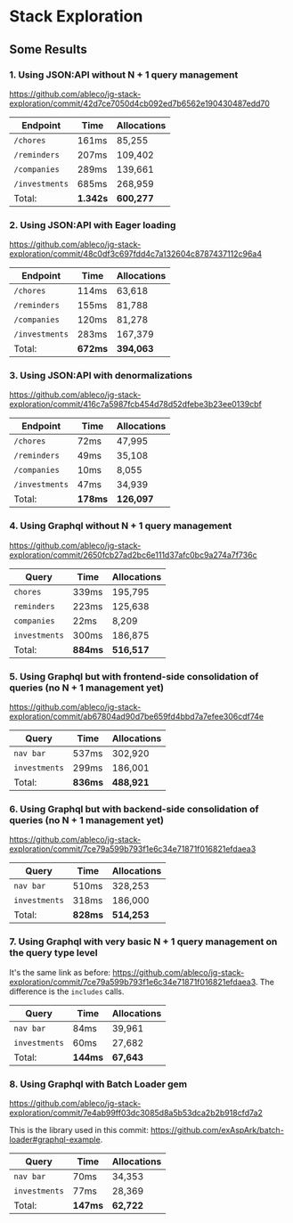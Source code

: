 # Stack Exploration

## Some Results

### 1. Using JSON:API without N + 1 query management

https://github.com/ableco/jg-stack-exploration/commit/42d7ce7050d4cb092ed7b6562e190430487edd70

| Endpoint       | Time       | Allocations |
| -------------- | ---------- | ----------- |
| `/chores`      | 161ms      | 85,255      |
| `/reminders`   | 207ms      | 109,402     |
| `/companies`   | 289ms      | 139,661     |
| `/investments` | 685ms      | 268,959     |
| Total:         | **1.342s** | **600,277** |

### 2. Using JSON:API with Eager loading

https://github.com/ableco/jg-stack-exploration/commit/48c0df3c697fdd4c7a132604c8787437112c96a4

| Endpoint       | Time      | Allocations |
| -------------- | --------- | ----------- |
| `/chores`      | 114ms     | 63,618      |
| `/reminders`   | 155ms     | 81,788      |
| `/companies`   | 120ms     | 81,278      |
| `/investments` | 283ms     | 167,379     |
| Total:         | **672ms** | **394,063** |

### 3. Using JSON:API with denormalizations

https://github.com/ableco/jg-stack-exploration/commit/416c7a5987fcb454d78d52dfebe3b23ee0139cbf

| Endpoint       | Time      | Allocations |
| -------------- | --------- | ----------- |
| `/chores`      | 72ms      | 47,995      |
| `/reminders`   | 49ms      | 35,108      |
| `/companies`   | 10ms      | 8,055       |
| `/investments` | 47ms      | 34,939      |
| Total:         | **178ms** | **126,097** |

### 4. Using Graphql without N + 1 query management

https://github.com/ableco/jg-stack-exploration/commit/2650fcb27ad2bc6e111d37afc0bc9a274a7f736c

| Query         | Time      | Allocations |
| ------------- | --------- | ----------- |
| `chores`      | 339ms     | 195,795     |
| `reminders`   | 223ms     | 125,638     |
| `companies`   | 22ms      | 8,209       |
| `investments` | 300ms     | 186,875     |
| Total:        | **884ms** | **516,517** |

### 5. Using Graphql but with frontend-side consolidation of queries (no N + 1 management yet)

https://github.com/ableco/jg-stack-exploration/commit/ab67804ad90d7be659fd4bbd7a7efee306cdf74e

| Query         | Time      | Allocations |
| ------------- | --------- | ----------- |
| `nav bar`     | 537ms     | 302,920     |
| `investments` | 299ms     | 186,001     |
| Total:        | **836ms** | **488,921** |

### 6. Using Graphql but with backend-side consolidation of queries (no N + 1 management yet)

https://github.com/ableco/jg-stack-exploration/commit/7ce79a599b793f1e6c34e71871f016821efdaea3

| Query         | Time      | Allocations |
| ------------- | --------- | ----------- |
| `nav bar`     | 510ms     | 328,253     |
| `investments` | 318ms     | 186,000     |
| Total:        | **828ms** | **514,253** |

### 7. Using Graphql with very basic N + 1 query management on the query type level

It's the same link as before: https://github.com/ableco/jg-stack-exploration/commit/7ce79a599b793f1e6c34e71871f016821efdaea3. The difference is the `includes` calls.

| Query         | Time      | Allocations |
| ------------- | --------- | ----------- |
| `nav bar`     | 84ms      | 39,961      |
| `investments` | 60ms      | 27,682      |
| Total:        | **144ms** | **67,643**  |

### 8. Using Graphql with Batch Loader gem

https://github.com/ableco/jg-stack-exploration/commit/7e4ab99ff03dc3085d8a5b53dca2b2b918cfd7a2

This is the library used in this commit: https://github.com/exAspArk/batch-loader#graphql-example.

| Query         | Time      | Allocations |
| ------------- | --------- | ----------- |
| `nav bar`     | 70ms      | 34,353      |
| `investments` | 77ms      | 28,369      |
| Total:        | **147ms** | **62,722**  |
